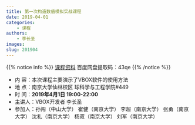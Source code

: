```yaml
---
title: 第一次构造数值模拟实战课程
date: 2019-04-01
categories:
    - 课程
authors:
    - 李长圣
images:
slug: 201904
---
```


{{% notice info %}}
[课程资料](https://pan.baidu.com/s/14vArbcT-TA4YVsbcpZtWDw) 
百度网盘提取码：43qe
{{% /notice %}}

- 内  容：本次课程主要演示了VBOX软件的使用方法
- 地  点：南京大学仙林校区 球科学与工程学院#449  
- 时  间：**2019年4月1日 19:00-22:00**  
- 主讲人：VBOX开发者 李长圣   
- 参加人：孙闯（中山大学） 崔健（南京大学） 李超（南京大学） 张勇（南京大学） 沈礼（南京大学） 杨双（南京大学） 刘军（南京大学）


